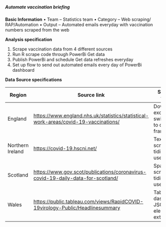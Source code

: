 ##### **Automate vaccination briefing** 








**Basic Information**
•	Team – Statistics team 
•	Category – Web scraping/ RAP/Automation 
•	Output – Automated emails everyday with vaccination numbers scraped from the web 

**Analysis specification** 
1.	Scrape vaccination data from 4 different sources 
2.	Run R scrape code through PowerBi Get data 
3.	Publish PowerBi and schedule Get data refreshes everyday 
4.	Set up flow to send out automated emails every day of PowerBi dashboard 

**Data Source specifications** 

| Region | Source link | Scrape type |
| ----- | -------------------------------------------------------------------------------- | ----- |
| England |	https://www.england.nhs.uk/statistics/statistical-work-areas/covid-19-vaccinations/ | Download excel link switched to data frame | 
| Northern Ireland |	https://covid-19.hscni.net/	| Text scrape tidied for use |
| Scotland |	https://www.gov.scot/publications/coronavirus-covid-19-daily-data-for-scotland/	| Span/Text scrape tidied for use |
| Wales |	https://public.tableau.com/views/RapidCOVID-19virology-Public/Headlinesummary	| Tableau dashboard JSON elements extracted |

